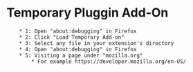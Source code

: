 
# Temporary Pluggin Add-On
		* 1: Open "about:debugging" in Firefox
		* 2: Click "Load Temporary Add-on"
		* 3: Select any file in your extension's directory
		* 4: Open "about:debugging" in Firefox
		* 5: Visiting a page under "mozilla.org" 
			* For example https://developer.mozilla.org/en-US/
